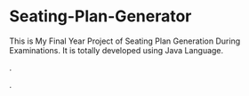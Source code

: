 # Seating-Plan-Generator

This is My Final Year Project of Seating Plan Generation During Examinations. It is totally developed using Java Language.












.





































































































































































































































.






































